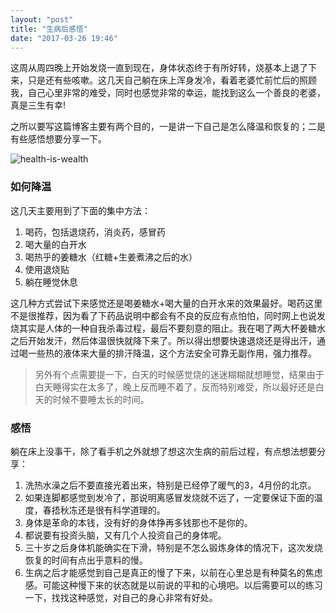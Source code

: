 ```yaml
---
layout: "post"
title: "生病后感悟"
date: "2017-03-26 19:46"
---
```

  这周从周四晚上开始发烧一直到现在，身体状态终于有所好转，烧基本上退了下来，只是还有些咳嗽。这几天自己躺在床上浑身发冷，看着老婆忙前忙后的照顾我，自己心里非常的难受，同时也感觉非常的幸运，能找到这么一个善良的老婆，真是三生有幸!

  之所以要写这篇博客主要有两个目的，一是讲一下自己是怎么降温和恢复的；二是有些感悟想要分享一下。

![health-is-wealth](/images/2017/03/Health-Is-Wealth.jpg)

  <!--more-->

### 如何降温
  这几天主要用到了下面的集中方法：  
  1. 喝药，包括退烧药，消炎药，感冒药    
  2. 喝大量的白开水  
  3. 喝热乎的姜糖水（红糖+生姜煮沸之后的水）   
  4. 使用退烧贴   
  5. 躺在睡觉休息  



  这几种方式尝试下来感觉还是喝姜糖水+喝大量的白开水来的效果最好。喝药这里不是很推荐，因为看了下药品说明中都会有不良的反应有点怕怕，同时网上也说发烧其实是人体的一种自我杀毒过程，最后不要刻意的阻止。我在喝了两大杯姜糖水之后开始发汗，然后体温很快就降下来了。所以得出想要快速退烧还是得出汗，通过喝一些热的液体来大量的排汗降温，这个方法安全可靠无副作用，强力推荐。

  >另外有个点需要提一下，白天的时候感觉烧的迷迷糊糊就想睡觉，结果由于白天睡得实在太多了，晚上反而睡不着了，反而特别难受，所以最好还是白天的时候不要睡太长的时间。


### 感悟

  躺在床上没事干，除了看手机之外就想了想这次生病的前后过程，有点想法想要分享：

  1. 洗热水澡之后不要直接光着出来，特别是已经停了暖气的3，4月份的北京。
  2. 如果连脚都感觉到发冷了，那说明离感冒发烧就不远了，一定要保证下面的温度，春捂秋冻还是很有科学道理的。
  3. 身体是革命的本钱，没有好的身体挣再多钱那也不是你的。
  4. 都说要有投资头脑，又有几个人投资自己的身体呢。
  5. 三十岁之后身体机能确实在下滑，特别是不怎么锻炼身体的情况下，这次发烧恢复的时间有点出乎意料的慢。
  6. 生病之后才能感觉到自己是真正的慢了下来，以前在心里总是有种莫名的焦虑感。可能这种慢下来的状态就是以前说的平和的心境吧。以后需要可以的练习一下，找找这种感觉，对自己的身心非常有好处。

